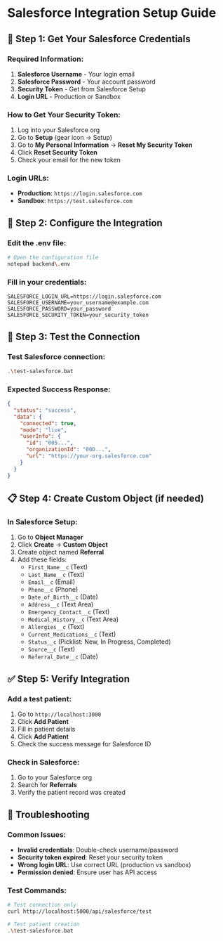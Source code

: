 # Salesforce Integration Setup Guide

## 🔐 **Step 1: Get Your Salesforce Credentials**

### **Required Information:**
1. **Salesforce Username** - Your login email
2. **Salesforce Password** - Your account password
3. **Security Token** - Get from Salesforce Setup
4. **Login URL** - Production or Sandbox

### **How to Get Your Security Token:**
1. Log into your Salesforce org
2. Go to **Setup** (gear icon → Setup)
3. Go to **My Personal Information** → **Reset My Security Token**
4. Click **Reset Security Token**
5. Check your email for the new token

### **Login URLs:**
- **Production**: `https://login.salesforce.com`
- **Sandbox**: `https://test.salesforce.com`

## 🔧 **Step 2: Configure the Integration**

### **Edit the .env file:**
```bash
# Open the configuration file
notepad backend\.env
```

### **Fill in your credentials:**
```env
SALESFORCE_LOGIN_URL=https://login.salesforce.com
SALESFORCE_USERNAME=your_username@example.com
SALESFORCE_PASSWORD=your_password
SALESFORCE_SECURITY_TOKEN=your_security_token
```

## 🧪 **Step 3: Test the Connection**

### **Test Salesforce connection:**
```bash
.\test-salesforce.bat
```

### **Expected Success Response:**
```json
{
  "status": "success",
  "data": {
    "connected": true,
    "mode": "live",
    "userInfo": {
      "id": "005...",
      "organizationId": "00D...",
      "url": "https://your-org.salesforce.com"
    }
  }
}
```

## 📋 **Step 4: Create Custom Object (if needed)**

### **In Salesforce Setup:**
1. Go to **Object Manager**
2. Click **Create** → **Custom Object**
3. Create object named **Referral**
4. Add these fields:
   - `First_Name__c` (Text)
   - `Last_Name__c` (Text)
   - `Email__c` (Email)
   - `Phone__c` (Phone)
   - `Date_of_Birth__c` (Date)
   - `Address__c` (Text Area)
   - `Emergency_Contact__c` (Text)
   - `Medical_History__c` (Text Area)
   - `Allergies__c` (Text)
   - `Current_Medications__c` (Text)
   - `Status__c` (Picklist: New, In Progress, Completed)
   - `Source__c` (Text)
   - `Referral_Date__c` (Date)

## ✅ **Step 5: Verify Integration**

### **Add a test patient:**
1. Go to `http://localhost:3000`
2. Click **Add Patient**
3. Fill in patient details
4. Click **Add Patient**
5. Check the success message for Salesforce ID

### **Check in Salesforce:**
1. Go to your Salesforce org
2. Search for **Referrals**
3. Verify the patient record was created

## 🚨 **Troubleshooting**

### **Common Issues:**
- **Invalid credentials**: Double-check username/password
- **Security token expired**: Reset your security token
- **Wrong login URL**: Use correct URL (production vs sandbox)
- **Permission denied**: Ensure user has API access

### **Test Commands:**
```bash
# Test connection only
curl http://localhost:5000/api/salesforce/test

# Test patient creation
.\test-salesforce.bat
```

